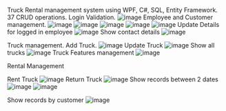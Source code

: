 Truck Rental management system  using WPF, C#, SQL, Entity Framework.
37 CRUD operations.
Login Validation.
![image](https://user-images.githubusercontent.com/81549043/171828868-e7d9d8c1-981a-4c4d-9828-ccd4a5539905.png)
Employee and Customer management.
![image](https://user-images.githubusercontent.com/81549043/171828987-6c79e302-da3d-486a-9b27-c3b61a46f8d1.png) ![image](https://user-images.githubusercontent.com/81549043/171829055-9ecaebd9-a418-4296-9120-dcfb4eecae37.png)
![image](https://user-images.githubusercontent.com/81549043/171829114-29d52125-886c-4bd3-ba92-260acaeadcc1.png) ![image](https://user-images.githubusercontent.com/81549043/171829194-021b6080-755f-4e25-85b2-c5f54fac7e03.png)
![image](https://user-images.githubusercontent.com/81549043/171829254-0544cd2b-cd4d-4eb5-acd0-7109e6a2c6e6.png)
Update Details for logged in employee
![image](https://user-images.githubusercontent.com/81549043/171829353-e584b3fe-7706-45bc-95f0-f7fed6e44878.png)
Show contact details
![image](https://user-images.githubusercontent.com/81549043/171830172-cbc00498-70de-4c7d-9ddb-4cbb4b89251d.png)

Truck management.
Add Truck.
![image](https://user-images.githubusercontent.com/81549043/171829465-fc358230-a109-47fa-ad6b-ac756bea9c8e.png) 
Update Truck
![image](https://user-images.githubusercontent.com/81549043/171829580-5f3b31a2-e0a9-43f3-9cc6-6d11b89aca0b.png)
Show all trucks
![image](https://user-images.githubusercontent.com/81549043/171829682-961a2e81-a261-4047-87a0-2ccf1e17c16b.png)
Truck Features management
![image](https://user-images.githubusercontent.com/81549043/171829750-c8ab74ec-04be-4ada-aee7-41b5d74126e9.png)

Rental Management

Rent Truck
![image](https://user-images.githubusercontent.com/81549043/171829868-252f046b-6c45-46df-95b5-bcaabeb6d13f.png)
Return Truck
![image](https://user-images.githubusercontent.com/81549043/171829937-6426e9b9-2b08-401d-b25d-0ced53ab0973.png)
Show records between 2 dates
![image](https://user-images.githubusercontent.com/81549043/171830014-fe4181fe-195d-4a3a-b2ee-928f2058f1e1.png) ![image](https://user-images.githubusercontent.com/81549043/171830337-278408dd-c022-484d-8351-6097cc8cb178.png)


Show records by customer
![image](https://user-images.githubusercontent.com/81549043/171830074-47f7b02a-14ea-4c30-9f0a-b2ab7c352b75.png)







